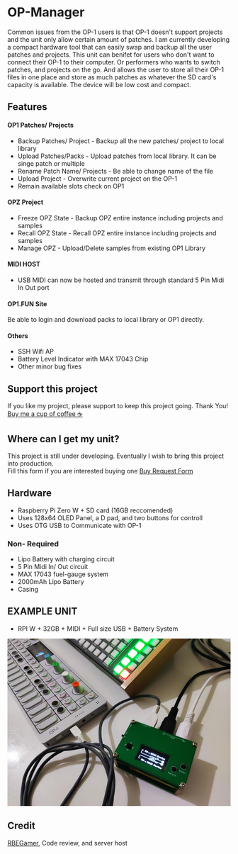 # OP-Manager
Common issues from the OP-1 users is that OP-1 doesn't support projects and the unit only allow certain amount of patches.
I am currently developing a compact hardware tool that can easily swap and backup all the user patches and projects. This unit can benifet for users who don't want to connect their OP-1 to their computer. Or performers who wants to switch patches, and projects on the go. And allows the user to store all their OP-1 files in one place and store as much patches as whatever the SD card's capacity is available. The device will be low cost and compact.

## Features
#### OP1 Patches/ Projects
* Backup Patches/ Project - Backup all the new patches/ project to local library   
* Upload Patches/Packs - Upload patches from local library. It can be singe patch or multiple  
* Rename Patch Name/ Projects - Be able to change name of the file
* Upload Project - Overwrite current project on the OP-1  
* Remain available slots check on OP1 

#### OPZ Project
* Freeze OPZ State - Backup OPZ entire instance including projects and samples
* Recall OPZ State - Recall OPZ entire instance including projects and samples
* Manage OPZ - Upload/Delete samples from existing OP1 Library   

#### MIDI HOST
* USB MIDI can now be hosted and transmit through standard 5 Pin Midi In Out port  

#### OP1.FUN Site
Be able to login and download packs to local library or OP1 directly.

#### Others
* SSH Wifi AP  
* Battery Level Indicator with MAX 17043 Chip  
* Other minor bug fixes    


## Support this project
If you like my project, please support to keep this project going. Thank You!  
[Buy me a cup of coffee ☕](http://tinyurl.com/y4jezlod)

## Where can I get my unit?
This project is still under developing. Eventually I wish to bring this project into production.  
Fill this form if you are interested buying one [Buy Request Form](https://docs.google.com/forms/d/1X8iLhBRd5raKvjgKeI_BbXLz58yhPBtnHt0vC7C34Sw/edit)


## Hardware  
- Raspberry Pi Zero W + SD card (16GB reccomended)  
- Uses 128x64 OLED Panel, a D pad, and two buttons for controll  
- Uses OTG USB to Communicate with OP-1   
### Non- Required  
- Lipo Battery with charging circuit  
- 5 Pin Midi In/ Out circuit  
- MAX 17043 fuel-gauge system  
- 2000mAh Lipo Battery  
- Casing  


## EXAMPLE UNIT
* RPI W + 32GB + MIDI + Full size USB + Battery System  

<img src="/documentation/68372175_2678265705519425_1045217593272565760_n.jpg" data-canonical-src="/documentation/68372175_2678265705519425_1045217593272565760_n.jpg" width="600" />



## Credit
[RBEGamer](https://github.com/RBEGamer), Code review, and server host
